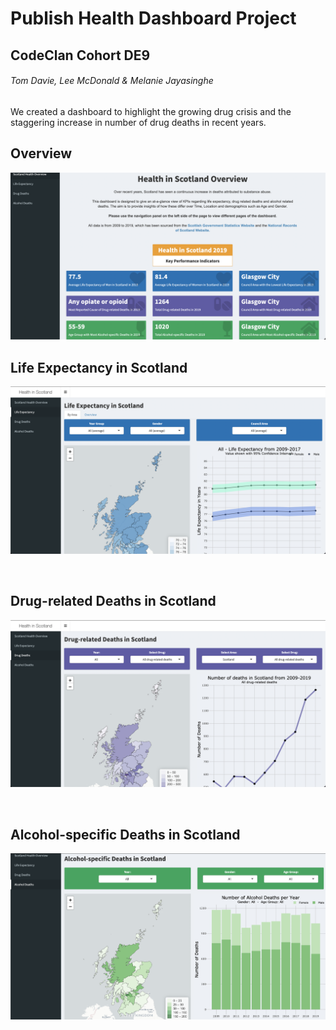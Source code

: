 # Publish Health Dashboard Project

## CodeClan Cohort DE9
###### Tom Davie, Lee McDonald & Melanie Jayasinghe

We created a dashboard to highlight the growing drug crisis and the staggering increase in number of drug deaths in recent years. 

## Overview
![Overview](https://github.com/tomdavie/public_health_dashboard/blob/main/images/scotland_health_overview_screenshot.png)

## Life Expectancy in Scotland
![Life Expectancy](https://github.com/tomdavie/public_health_dashboard/blob/main/images/life_expectancy_screenshot.png)

<br> 

## Drug-related Deaths in Scotland
![Drug Deaths](https://github.com/tomdavie/public_health_dashboard/blob/main/images/drug_deaths_screenshot.png)

<br> 

## Alcohol-specific Deaths in Scotland
![Alcohol Deaths](https://github.com/tomdavie/public_health_dashboard/blob/main/images/alcohol_deaths_screenshot.png)

